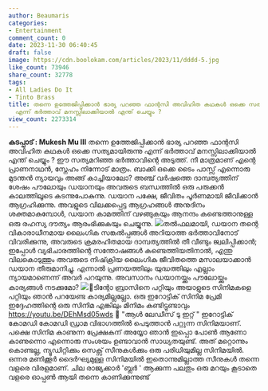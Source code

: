 ```yaml
---
author: Beaumaris
categories:
- Entertainment
comment_count: 0
date: 2023-11-30 06:40:45
draft: false
image: https://cdn.boolokam.com/articles/2023/11/dddd-5.jpg
like_count: 73946
share_count: 32778
tags:
- All Ladies Do It
- Tinto Brass
title: തന്നെ ഉത്തേജിപ്പിക്കാൻ ഭാര്യ പറഞ്ഞ ഫാന്റസി അവിഹിത കഥകൾ ഒക്കെ സത്യമായിരുന്നു
  എന്ന് ഭർത്താവ് മനസ്സിലാക്കിയാൽ എന്ത് ചെയ്യും ?
view_count: 2273314
---
```


**കടപ്പാട് : Mukesh Mu III** തന്നെ ഉത്തേജിപ്പിക്കാൻ ഭാര്യ പറഞ്ഞ ഫാന്റസി അവിഹിത കഥകൾ ഒക്കെ സത്യമായിരുന്നു എന്ന് ഭർത്താവ് മനസ്സിലാക്കിയാൽ എന്ത് ചെയ്യും ? ഈ സത്യമറിഞ്ഞ ഭർത്താവിന്റെ അടുത്ത്. നീ മാത്രമാണ് എന്റെ പ്രാണനാഥൻ, സ്നേഹം നിന്നോട് മാത്രം. ബാക്കി ഒക്കെ ടൈം പാസ്സ് എന്നൊരു മുടന്തൻ ന്യായവും അങ്ങ് കാച്ചിയാലോ? അഞ്ച് വർഷത്തെ ദാമ്പത്യത്തിന് ശേഷം പൗലോയും ഡയാനയും അവരുടെ ബന്ധത്തിൽ ഒരു പരുക്കൻ കാലത്തിലൂടെ കടന്നുപോകുന്നു. ഡയാന പക്ഷേ, ജീവിതം പൂർണമായി ജീവിക്കാൻ ആഗ്രഹിക്കുന്നു. അവളുടെ വിലക്കപ്പെട്ട ആഗ്രഹങ്ങൾ അനുദിനം ശക്തമാകുമ്പോൾ, ഡയാന കാമത്തിന് വഴങ്ങുകയും ആനന്ദം കണ്ടെത്താനുള്ള ഒരു രഹസ്യ ദൗത്യം ആരംഭിക്കുകയും ചെയ്യുന്നു. ![](https://cdn.boolokam.com/articles/2023/11/dddd-5.jpg)തൽഫലമായി, ഡയാന തന്റെ വികാരാധീനമായ ലൈംഗിക സങ്കൽപ്പങ്ങൾ അറിയാത്ത ഭർത്താവിനോട് വിവരിക്കുന്നു, അവരുടെ ക്രമരഹിതമായ ദാമ്പത്യത്തിൽ തീ വീണ്ടും ജ്വലിപ്പിക്കാൻ; ഇപ്പോൾ വ്യഭിചാരത്തിന്റെ സന്തോഷങ്ങൾ കണ്ടെത്തിയതിനാൽ, എന്തു വിലകൊടുത്തും അവരുടെ നിഷ്‌ക്രിയ ലൈംഗിക ജീവിതത്തെ മസാലയാക്കാൻ ഡയാന തീരുമാനിച്ചു. എന്നാൽ പ്രണയത്തിലും യുദ്ധത്തിലും എല്ലാം ന്യായമാണെന്ന് അവർ പറയുന്നു. അവസാനം ഡയാനയ്ക്കും പൗലോയ്ക്കും കാര്യങ്ങൾ നടക്കുമോ? ![](https://cdn.boolokam.com/articles/2023/11/qddffff.gif)🔵ടിന്റോ ബ്രാസിനെ പറ്റിയും അയാളുടെ സിനിമകളെ പറ്റിയും ഞാൻ പറയേണ്ട കാര്യമില്ലല്ലോ. ഒരു ഇറോട്ടിക് സിനിമ പ്രേമി ഇദ്ദേഹത്തിന്റെ ഒരു സിനിമ എങ്കിലും മിനിമം കണ്ടിട്ടുണ്ടാവും https://youtu.be/DEhMsd05wds 🔵 "ആൾ ലേഡീസ് ടു ഇറ്റ് " ഇറോട്ടിക് കോമഡി കോമഡി ഡ്രാമ വിഭാഗത്തിൽ പെടുത്താൻ പറ്റുന്ന സിനിമയാണ്. പക്ഷെ സിനിമ കാണുന്ന പ്രേക്ഷകന് അയ്യോ ഞാൻ ഇപ്പൊ പോൺ ആണോ കാണുന്നൊ എന്നൊരു സംശയം ഉണ്ടാവാൻ സാധ്യതയുണ്ട്. അത് മറ്റൊന്നും കൊണ്ടല്ല, ന്യൂഡിറ്റിക്കും സെക്സ് സീനുകൾക്കും ഒരു പരിധിയുമില്ല സിനിമയിൽ. ഒന്നര മണിക്കൂർ ദൈർഘ്യമുള്ള സിനിമയിൽ ഇതൊന്നുമില്ലാത്ത സീനുകൾ തന്നെ വളരെ വിരളമാണ്. ചില രാജ്യക്കാർ 'ബ്ലർ ' ആക്കുന്ന പലതും ഒരു മറയും കൂടാതെ വളരെ ഓപ്പൺ ആയി തന്നെ കാണിക്കുന്നുണ്ട്